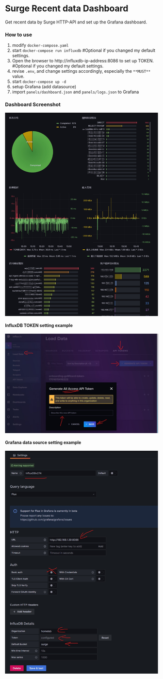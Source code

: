 # Surge Recent data Dashboard

Get recent data by Surge HTTP-API and set up the Grafana dashboard. 


### How to use

1. modify `docker-compose.yaml` 
2. start `docker-compose run influxdb` #Optional if you changed my default settings. 
3. Open the browser to http://influxdb-ip-address:8086 to set up TOKEN. #Optional if you changed my default settings. 
4. revise `.env`, and change settings accordingly, especially the `**MUST**` value. 
5. start `docker-compose up -d`
6. setup Grafana (add datasource)
7. import `panels/dashboard.json` and `panels/logs.json` to Grafana


### Dashboard Screenshot

![screenshot](./screenshot/screenshot.jpg)


#### InfluxDB TOKEN setting example

![screenshot](./screenshot/TOKEN.jpeg)


#### Grafana data source setting example

![screenshot](./screenshot/datasource.jpeg)


